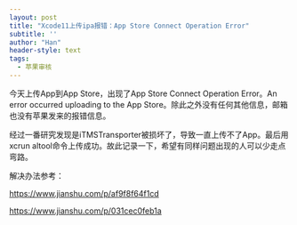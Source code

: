```yaml
---
layout: post
title: "Xcode11上传ipa报错：App Store Connect Operation Error"
subtitle: ''
author: "Han"
header-style: text
tags:
  - 苹果审核
---
```


今天上传App到App Store，出现了App Store Connect Operation Error。An error occurred uploading to the App Store。除此之外没有任何其他信息，邮箱也没有苹果发来的报错信息。

经过一番研究发现是iTMSTransporter被损坏了，导致一直上传不了App。最后用xcrun altool命令上传成功。故此记录一下，希望有同样问题出现的人可以少走点弯路。

解决办法参考：

https://www.jianshu.com/p/af9f8f64f1cd

https://www.jianshu.com/p/031cec0feb1a







